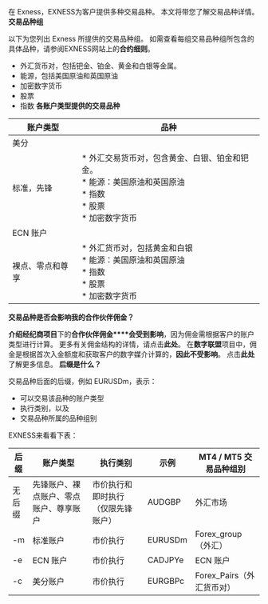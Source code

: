 
在 Exness，EXNESS为客户提供多种交易品种。 本文将带您了解交易品种详情。
**交易品种组**
 
以下为您列出 Exness 所提供的交易品种组。 如需查看每组交易品种组所包含的具体品种，请参阅EXNESS网站上的**合约细则**。
* 外汇货币对，包括钯金、铂金、黄金和白银等金属。
* 能源，包括美国原油和英国原油
* 加密数字货币
* 股票
* 指数
**各账户类型提供的交易品种**
 
|  账户类型  |                                    品种                                    |
|--------|--------------------------------------------------------------------------|
|   美分   |                                                                          |
| 标准，先锋  |* 外汇交易货币对，包含黄金、白银、铂金和钯金。<br/>* 能源：美国原油和英国原油<br/>* 指数<br/>* 股票<br/>* 加密数字货币|
| ECN 账户 |                                                                          |
|裸点、零点和尊享|    * 外汇货币对，包括黄金和白银<br/>* 能源：美国原油和英国原油<br/>* 指数<br/>* 股票<br/>* 加密数字货币     |
 
**交易品种是否会影响我的合作伙伴佣金？**
 
**介绍经纪商项目**下的**合作伙伴佣金****会受到影响**，因为佣金需根据客户的账户类型进行计算。 更多有关佣金结构的详情，请点击**此处**。
在**数字联盟**项目中，佣金是根据首次入金额度和获取客户的数字媒介计算的，**因此不受影响**。 点击**此处**了解更多信息。
**后缀是什么？**
 
交易品种后面的后缀，例如 EURUSDm，表示：
* 可以交易该品种的账户类型
* 执行类别，以及
* 交易品种所属的品种组别

EXNESS来看看下表：

|后缀 |       账户类型        |      执行类别       |  示例   | MT4 / MT5 交易品种组别  |
|---|-------------------|-----------------|-------|-------------------|
|无后缀|先锋账户、裸点账户、零点账户、尊享账户|市价执行和即时执行（仅限先锋账户）|AUDGBP |       外汇市场        |
|-m |       标准账户        |      市价执行       |EURUSDm| Forex_group（外汇）  |
|-e |      ECN 账户       |      市价执行       |CADJPYe|      ECN 账户       |
|-c |       美分账户        |      市价执行       |EURGBPc|Forex_Pairs（外汇货币对）|